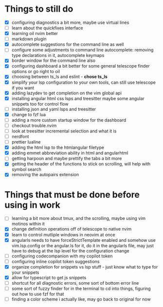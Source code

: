 # Things to still do

- [x] configuring diagnostics a bit more, maybe use virtual lines
- [ ] learn about the quickfixes interface
- [x] learning oil nvim better
- [ ] markdown plugin
- [x] autocomplete suggestions for the command line as well
- [ ] configure some adjustments to command line autocomplete: removing type declarations in it, autocomplete keymaps
- [x] border window for the command line also
- [x] configuring dashboard a bit better for some general telescope finder options or go right to oil
- [x] choosing between ts_ls and eslint - **chose ts_ls**
- [x] simplify your lsp configuration to your own tools, can still use telescope if you want
- [x] adding lazydev to get completion on the vim global api
- [x] installing angular html css lsps and treesitter maybe some angular snippets too for control flow
- [ ] installing json and yaml lsps and treesitter
- [x] change to fzf lua
- [ ] adding a more custom startup window for the dashboard
- [ ] checkout trouble.nvim
- [ ] look at treesitter incremental selection and what it is
- [ ] nerdfont
- [ ] prettier lualine
- [x] adding the html lsp to the htmlangular filetype
- [x] adding emmet abbreviation ability in html and angularhtml
- [ ] getting harpoon and maybe prettify the tabs a bit more
- [x] getting the header of the functions to stick on scrolling, will help with symbol search
- [x] removing the autopairs extension

# Things that must be done before using in work

- [ ] learning a bit more about tmux, and the scrolling, maybe using vim motinos within it
- [x] change definition operations off of telescope to native nvim
- [x] learn to control mutliple windows in neovim at once
- [x] angularls needs to have forceStrictTemplate enabled and somehow use vim.lsp.config or the angular.ls for it, do it in the angularls file, may just have to debug at the lsp level for the configuration change
- [ ] configuring codecompanion with my copilot token
- [ ] configuring inline copilot token suggestions
- [x] organize completion for snippets vs lsp stuff - just know what to type for your snippets
- [x] allow for typescript to get js snippets
- [ ] shortcut for all diagnostic errors, some sort of bottom error line
- [ ] some sort of fuzzy finder for in the terminal to cd into things, figuring out how to use fzf for that
- [ ] finding a color scheme i actually like, may go back to original for now

